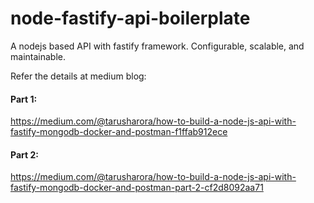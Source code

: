 # node-fastify-api-boilerplate
A nodejs based API with fastify framework. Configurable, scalable, and maintainable.

Refer the details at medium blog:
#### Part 1: 
https://medium.com/@tarusharora/how-to-build-a-node-js-api-with-fastify-mongodb-docker-and-postman-f1ffab912ece

#### Part 2:
https://medium.com/@tarusharora/how-to-build-a-node-js-api-with-fastify-mongodb-docker-and-postman-part-2-cf2d8092aa71
